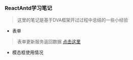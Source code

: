 ### ReactAntd学习笔记
>这里的笔记是基于DVA框架开过过程中总结的一些小经验
* 表单
>表单更新服务返回数据
[点击这里](https://github.com/sheenden0722/ReactAntdNotes/tree/master/Form/formUpdata)
* 模态框使用情况
